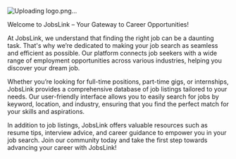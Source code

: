 ![Uploading logo.png…]()


Welcome to JobsLink – Your Gateway to Career Opportunities!

At JobsLink, we understand that finding the right job can be a daunting task. That's why we’re dedicated to making your job search as seamless and efficient as possible. Our platform connects job seekers with a wide range of employment opportunities across various industries, helping you discover your dream job.

Whether you’re looking for full-time positions, part-time gigs, or internships, JobsLink provides a comprehensive database of job listings tailored to your needs. Our user-friendly interface allows you to easily search for jobs by keyword, location, and industry, ensuring that you find the perfect match for your skills and aspirations.

In addition to job listings, JobsLink offers valuable resources such as resume tips, interview advice, and career guidance to empower you in your job search. Join our community today and take the first step towards advancing your career with JobsLink!
